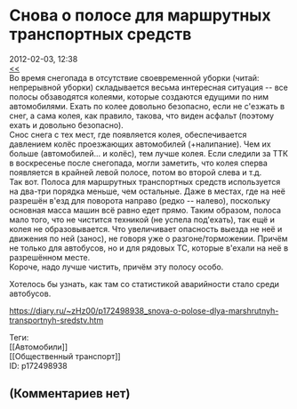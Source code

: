 Снова о полосе для маршрутных транспортных средств
==================================================

  
2012-02-03, 12:38  
  [<<](О%20полосе%20для%20маршрутных%20транспортных%20средств)    
 Во время снегопада в отсутствие своевременной уборки (читай: непрерывной уборки) складывается весьма интересная ситуация -- все полосы обзаводятся колеями, которые создаются едущими по ним автомобилями. Ехать по колее довольно безопасно, если не с'езжать в снег, а сама колея, как правило, такова, что виден асфальт (поэтому ехать и довольно безопасно).   
 Снос снега с тех мест, где появляется колея, обеспечивается давлением колёс проезжающих автомобилей (+налипание). Чем их больше (автомобилей... и колёс), тем лучше колея. Если следили за ТТК в воскресенье после снегопада, могли заметить, что колея сперва появляется в крайней левой полосе, потом во второй слева и т.д.   
 Так вот. Полоса для маршрутных транспортных средств используется на два-три порядка меньше, чем остальные. Даже в местах, где на неё разрешён в'езд для поворота направо (редко -- налево), поскольку основная масса машин всё равно едет прямо. Таким образом, полоса мало того, что не чистится техникой (не успела под'ехать), так ещё и колея не образовывается. Что увеличивает опасность выезда не неё и движения по ней (занос), не говоря уже о разгоне/торможении. Причём не только для автобусов, но и для рядовых ТС, которые в'ехали на неё в разрешённом месте.   
 Короче, надо лучше чистить, причём эту полосу особо.   
   
 Хотелось бы узнать, как там со статистикой аварийности стало среди автобусов.   
  
<https://diary.ru/~zHz00/p172498938_snova-o-polose-dlya-marshrutnyh-transportnyh-sredstv.htm>  
  
Теги:  
[[Автомобили]]  
[[Общественный транспорт]]  
ID: p172498938  


(Комментариев нет)
------------------